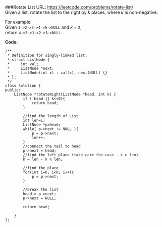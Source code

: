 ###Rotate List
URL: https://leetcode.com/problems/rotate-list/</br>
Given a list, rotate the list to the right by _k_ places, where _k_ is non-negative.

For example:</br>
Given `1->2->3->4->5->NULL` and _k_ = `2`,</br>
return `4->5->1->2->3->NULL`.

__Code:__

	/**
	 * Definition for singly-linked list.
	 * struct ListNode {
	 *     int val;
	 *     ListNode *next;
	 *     ListNode(int x) : val(x), next(NULL) {}
	 * };
	 */
	class Solution {
	public:
	    ListNode *rotateRight(ListNode *head, int k) {
	        if (!head || k<=0){
	            return head;
	        }
	        
	        //find the length of List
	        int len=1;
	        ListNode *p=head;
	        while( p->next != NULL ){
	            p = p->next;
	            len++;
	        }
	        //connect the tail to head
	        p->next = head;
	        //find the left place (take care the case - k > len)
	        k = len - k % len;
	        
	        //find the place
	        for(int i=0; i<k; i++){
	            p = p->next;
	        }
	        
	        //break the list
	        head = p->next;
	        p->next = NULL;
	        
	        return head;
	        
	    }
	};